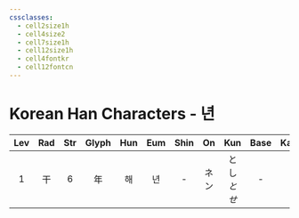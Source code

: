 ```yaml
---
cssclasses:
  - cell2size1h
  - cell4size2
  - cell7size1h
  - cell12size1h
  - cell4fontkr
  - cell12fontcn
---
```


# Korean Han Characters - 년

| Lev | Rad | Str | Glyph | Hun | Eum | Shin | On  |    Kun     | Base | Kana | Simp | Man  | Can  | Viet |
| :-: | :-: | :-: | :---: | :-: | :-: | :--: | :-: | :--------: | :--: | :--: | :--: | :--: | :--: | :--: |
|  1  |  干  |  6  |   年   |  해  |  년  |  -   | ネン  | とし<br>*とせ* |  -   |  -   |  -   | nián | nin4 | nên  |
